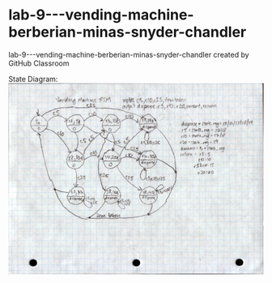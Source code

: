 # lab-9---vending-machine-berberian-minas-snyder-chandler
lab-9---vending-machine-berberian-minas-snyder-chandler created by GitHub Classroom



State Diagram: ![vending_state_diagram](vending_state_diagram.jpg)

[![<iframe width="560" height="315" src="https://www.youtube.com/embed/hgTSdTsKcYY" frameborder="0" allow="accelerometer; autoplay; clipboard-write; encrypted-media; gyroscope; picture-in-picture" allowfullscreen></iframe>](https://img.youtube.com/vi/hgTSdTsKcYY/0.jpg)](https://www.youtube.com/watch?v=hgTSdTsKcYY)
